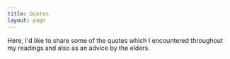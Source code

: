 ```yaml
---
title: Quotes
layout: page
---
```


Here, I'd like to share some of the quotes which I encountered throughout my readings and also as an advice by the elders.
